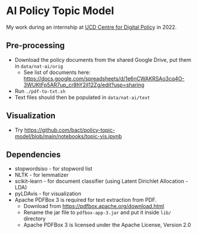 # AI Policy Topic Model

My work during an internship at [UCD Centre for Digital Policy](https://digitalpolicy.ie/) in 2022.

## Pre-processing

- Download the policy documents from the shared Google Drive, put them in `data/nat-ai/orig`
  - See list of documents here: https://docs.google.com/spreadsheets/d/1e6nCWAKRSAo3cq4O-3WUKtFp5AR7up_cr8hY2jI12Zg/edit?usp=sharing 
- Run `./pdf-to-txt.sh`
- Text files should then be populated in `data/nat-ai/text`

## Visualization

- Try https://github.com/bact/policy-topic-model/blob/main/notebooks/topic-vis.ipynb

## Dependencies

- stopwordsiso - for stopword list
- NLTK - for lemmatizer
- scikit-learn - for document classifier (using Latent Dirichlet Allocation - LDA)
- pyLDAvis - for visualization
- Apache PDFBox 3 is required for text extraction from PDF.
  - Download from https://pdfbox.apache.org/download.html 
  - Rename the jar file to `pdfbox-app-3.jar` and put it inside `lib/` directory
  - Apache PDFBox 3 is licensed under the Apache License, Version 2.0
